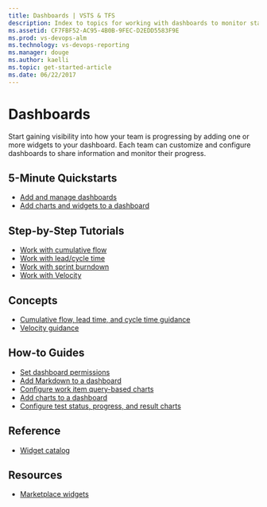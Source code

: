 ```yaml
---
title: Dashboards | VSTS & TFS  
description: Index to topics for working with dashboards to monitor status and trends in VSTS and Team Foundation Server (TFS)  
ms.assetid: CF7FBF52-AC95-4B0B-9FEC-D2EDD5583F9E
ms.prod: vs-devops-alm
ms.technology: vs-devops-reporting
ms.manager: douge
ms.author: kaelli
ms.topic: get-started-article 
ms.date: 06/22/2017
---
```


# Dashboards 

Start gaining visibility into how your team is progressing by adding one or more widgets to your dashboard. Each team can customize and configure dashboards to share information and monitor their progress.  

<!---
## Overview  
[Charts, dashboards, and widgets](overview.md)
-->

## 5-Minute Quickstarts  
- [Add and manage dashboards](dashboards.md)  
- [Add charts and widgets to a dashboard](add-widget-to-dashboard.md)  



## Step-by-Step Tutorials

- [Work with cumulative flow](guidance/cumulative-flow.md)
- [Work with lead/cycle time](guidance/cycle-time-and-lead-time.md)
- [Work with sprint burndown](../work/scrum/sprint-burndown.md)
- [Work with Velocity](guidance/team-velocity.md)

## Concepts
- [Cumulative flow, lead time, and cycle time guidance](guidance/cumulative-flow-cycle-lead-time-guidance.md)
- [Velocity guidance](guidance/cumulative-flow-cycle-lead-time-guidance.md)

## How-to Guides

- [Set dashboard permissions](dashboard-permissions.md)  
- [Add Markdown to a dashboard](add-markdown-to-dashboard.md)   
- [Configure work item query-based charts](charts.md)
- [Add charts to a dashboard](add-charts-to-dashboard.md)  
- [Configure test status, progress, and result charts](../manual-test/getting-started/track-test-status.md)  


## Reference 
- [Widget catalog](widget-catalog.md)  
 
## Resources 

- [Marketplace widgets](https://marketplace.visualstudio.com/search?term=widget&target=VSTS&category=All%20categories&sortBy=Relevance)  
 
   
